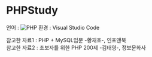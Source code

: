 # PHPStudy

언어 : ![PHP](https://img.shields.io/badge/php-777BB4?style=flat&logo=&logoColor=white)
환경 : Visual Studio Code <br>

참고한 자료1 : PHP + MySQL입문 -황재호-, 인포앤북   
참고한 자료2 : 초보자를 위한 PHP 200제 -김태영-, 정보문화사

